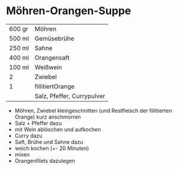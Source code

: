 # Möhren-Orangen-Suppe  

|        |                            |
|--------|----------------------------|
| 600 gr | Möhren                     |
| 500 ml | Gemüsebrühe                |
| 250 ml | Sahne                      |
| 400 ml | Orangensaft                |
| 100 ml | Weißwein                   |
| 2      | Zwiebel                    |
| 1      | fillitiertOrange           |
|        | Salz, Pfeffer, Currypulver |

- Möhren, Zwiebel kleingeschnitten (und Restfleisch der fillitierten Orange) kurz anschmorren
- Salz + Pfeffer dazu
- mit Wein ablöschen und aufkochen
- Curry dazu
- Saft, Brühe und Sahne dazu
- weich kochen (+- 20 Minuten)
- mixen
- Orangenfilets dazulegen



